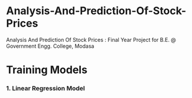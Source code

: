 # Analysis-And-Prediction-Of-Stock-Prices
Analysis And Prediction Of Stock Prices :  Final Year Project for B.E. @ Government Engg. College, Modasa

# Training Models

### 1. Linear Regression Model

